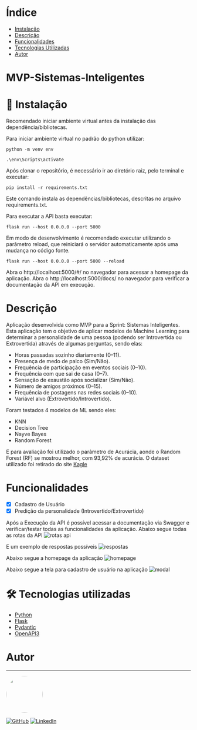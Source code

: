 # Índice

* [Instalação](#-instalação)
* [Descrição](#descrição)
* [Funcionalidades](#funcionalidades)
* [Tecnologias Utilizadas](#-tecnologias-utilizadas)
* [Autor](#autor)
# MVP-Sistemas-Inteligentes

# 🎲 Instalação
Recomendado iniciar ambiente virtual antes da instalação das dependência/bibliotecas.

Para iniciar ambiente virtual no padrão do python utilizar:
```
python -m venv env
```
```
.\env\Scripts\activate
```
Após clonar o repositório, é necessário ir ao diretório raiz, pelo terminal e executar:
```
pip install -r requirements.txt
```
Este comando instala as dependências/bibliotecas, descritas no arquivo requirements.txt.

Para executar a API basta executar:
```
flask run --host 0.0.0.0 --port 5000
```
Em modo de desenvolvimento é recomendado executar utilizando o parâmetro reload, que reiniciará o servidor automaticamente após uma mudança no código fonte.
```
flask run --host 0.0.0.0 --port 5000 --reload
```
Abra o http://localhost:5000/#/ no navegador para acessar a homepage da aplicação.
Abra o http://localhost:5000/docs/ no navegador para verificar a documentação da API em execução.

# Descrição
Aplicação desenvolvida como MVP para a Sprint: Sistemas Inteligentes.
Esta aplicação tem o objetivo de aplicar modelos de Machine Learning para determinar a personalidade de uma pessoa (podendo ser Introvertida ou Extrovertida) através de algumas perguntas, sendo elas:
- Horas passadas sozinho diariamente (0–11).
- Presença de medo de palco (Sim/Não).
- Frequência de participação em eventos sociais (0–10).
- Frequência com que sai de casa (0–7).
- Sensação de exaustão após socializar (Sim/Não).
- Número de amigos próximos (0–15).
- Frequência de postagens nas redes sociais (0–10).
- Variável alvo (Extrovertido/Introvertido).

Foram testados 4 modelos de ML sendo eles: 
- KNN
- Decision Tree
- Nayve Bayes
- Random Forest

E para avaliação foi utilizado o parâmetro de Acurácia, aonde o Random Forest (RF) se mostrou melhor, com 93,92% de acurácia.
O dataset utilizado foi retirado do site [Kagle](https://www.kagle.com/datasets/rakeshkapilavai/extrovert-vs-introvert-behavior-data)

# Funcionalidades
- [x] Cadastro de Usuário
- [x] Predição da personalidade (Introvertido/Extrovertido)

Após a Execução da API é possível acessar a documentação via Swagger e verificar/testar todas as funcionalidades da aplicação.
Abaixo segue todas as rotas da API
![rotas api](https://github.com/user-attachments/assets/f75eccdd-10c3-4d5f-991d-3cb3e9841f29)

E um exemplo de respostas possíveis
![respostas](https://github.com/user-attachments/assets/83de11f8-8158-467d-9c76-7dd9c1a2fea7)

Abaixo segue a homepage da aplicação
![homepage](https://github.com/user-attachments/assets/b6313fbc-93f1-420c-9ab4-0596b0607b5f)

Abaixo segue a tela para cadastro de usuário na aplicação
![modal](https://github.com/user-attachments/assets/473bde29-8952-4676-830b-91d0c8a5889f)


# 🛠 Tecnologias utilizadas
- [Python](https://www.python.org/)
- [Flask](https://flask.palletsprojects.com/en/stable/)
- [Pydantic](https://docs.pydantic.dev/latest/)
- [OpenAPI3](https://swagger.io/solutions/getting-started-with-oas/)

# Autor
---

<a href="https://github.com/MatheusPiaia">
 <img style="border-radius: 50%;" src="https://avatars.githubusercontent.com/u/185968337?s=400&u=b4f54f3c5ea4b83b959d508547adf7077fd2caf8&v=4" width="100px;" alt=""/>
 <br/></a> 

 [![GitHub](https://badgen.net/badge/icon/github?icon=github&label)](https://github.com/MatheusPiaia)
 [![LinkedIn](https://img.shields.io/badge/LinkedIn-Matheus-blue?style=flat&logo=linkedin)](https://www.linkedin.com/in/matheus-piaia-231647144)

